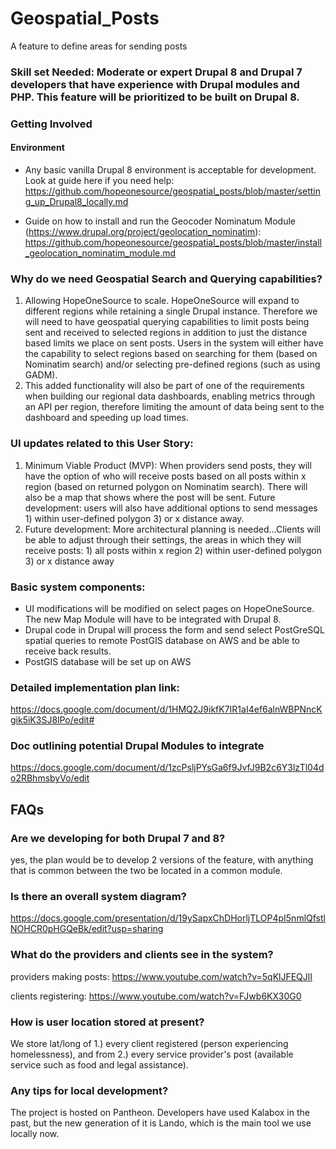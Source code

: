 # Geospatial_Posts
A feature to define areas for sending posts

### Skill set Needed: Moderate or expert Drupal 8 and Drupal 7 developers that have experience with Drupal modules and PHP. This feature will be prioritized to be built on Drupal 8.

### Getting Involved

#### Environment
* Any basic vanilla Drupal 8 environment is acceptable for development. Look at guide here if you need help: https://github.com/hopeonesource/geospatial_posts/blob/master/setting_up_Drupal8_locally.md

* Guide on how to install and run the Geocoder Nominatum Module (https://www.drupal.org/project/geolocation_nominatim): https://github.com/hopeonesource/geospatial_posts/blob/master/install_geolocation_nominatim_module.md

### Why do we need Geospatial Search and Querying capabilities?
1.	Allowing HopeOneSource to scale. HopeOneSource will expand to different regions while retaining a single Drupal instance. Therefore we will need to have geospatial querying capabilities to limit posts being sent and received to selected regions in addition to just the distance based limits we place on sent posts. Users in the system will either have the capability to select regions based on searching for them (based on Nominatim search) and/or selecting pre-defined regions (such as using GADM).
2.	This added functionality will also be part of one of the requirements when building our regional data dashboards, enabling metrics through an API per region, therefore limiting the amount of data being sent to the dashboard and speeding up load times. 

### UI updates related to this User Story:
1.	Minimum Viable Product (MVP): When providers send posts, they will have the option of who will receive posts based on all posts within x region (based on returned polygon on Nominatim search). There will also be a map that shows where the post will be sent. Future development: users will also have additional options to send messages 1) within user-defined polygon 3) or x distance away. 
2.	Future development: More architectural planning is needed...Clients will be able to adjust through their settings, the areas in which they will receive posts: 1) all posts within x region 2) within user-defined polygon 3) or x distance away

### Basic system components:
- UI modifications will be modified on select pages on HopeOneSource. The new Map Module will have to be integrated with Drupal 8.
- Drupal code in Drupal will process the form and send select PostGreSQL spatial queries to remote PostGIS database on AWS and be able to receive back results.
- PostGIS database will be set up on AWS 

### Detailed implementation plan link:
https://docs.google.com/document/d/1HMQ2J9ikfK7IR1aI4ef6alnWBPNncKgik5iK3SJ8lPo/edit#

### Doc outlining potential Drupal Modules to integrate
https://docs.google.com/document/d/1zcPsljPYsGa6f9JvfJ9B2c6Y3lzTl04do2RBhmsbyVo/edit


## FAQs

### Are we developing for both Drupal 7 and 8?
yes, the plan would be to develop 2 versions of the feature, with anything that is common between the two be located in a common module.

### Is there an overall system diagram?
https://docs.google.com/presentation/d/19ySapxChDHorljTLOP4pI5nmlQfstlNOHCR0pHGQeBk/edit?usp=sharing 

### What do the providers and clients see in the system?
providers making posts: https://www.youtube.com/watch?v=5qKlJFEQJlI

clients registering: https://www.youtube.com/watch?v=FJwb6KX30G0 

### How is user location stored at present?
We store lat/long of 1.) every client registered (person experiencing homelessness), and from 2.) every service provider's post (available service such as food and legal assistance).

### Any tips for local development?
The project is hosted on Pantheon. Developers have used Kalabox in the past, but the new generation of it is Lando, which is the main tool we use locally now.
